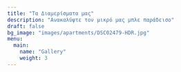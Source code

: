 ```yaml
---
title: "Τα Διαμερίσματα μας"
description: "Ανακαλύψτε τον μικρό μας μπλε παράδεισο"
draft: false
bg_image: "images/apartments/DSC02479-HDR.jpg"
menu:
  main:
    name: "Gallery"
    weight: 3
---
```


